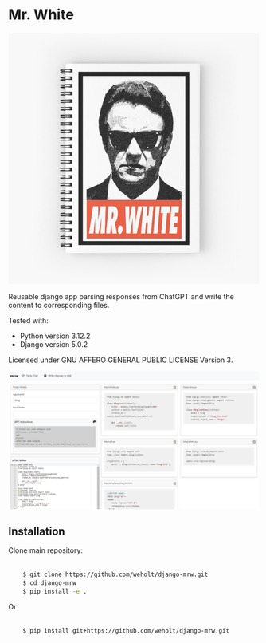 # Mr. White

![Mr. White](mrwhite.jpg)

Reusable django app parsing responses from ChatGPT and write the content to corresponding files.

Tested with:

* Python version 3.12.2
* Django version 5.0.2

Licensed under GNU AFFERO GENERAL PUBLIC LICENSE Version 3.

![UI](ui.png)

## Installation

Clone main repository:

```bash

    $ git clone https://github.com/weholt/django-mrw.git
    $ cd django-mrw
    $ pip install -e .
```
Or

``` bash

    $ pip install git+https://github.com/weholt/django-mrw.git

```

    